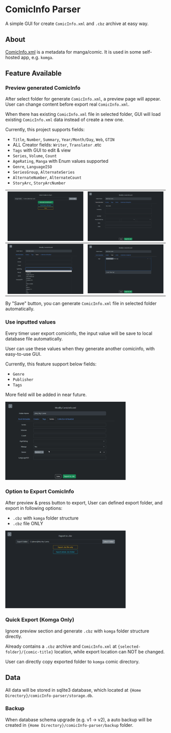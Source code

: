 # ComicInfo Parser

A simple GUI for create `ComicInfo.xml` and `.cbz` archive at easy way.

## About

[ComicInfo.xml](https://anansi-project.github.io/docs/comicinfo/documentation) is a metadata for manga/comic. It is used in some self-hosted app, e.g. `komga`.

## Feature Available

### Preview generated ComicInfo

After select folder for generate `ComicInfo.xml`, a preview page will appear. User can change content before export real `ComicInfo.xml`.

When there has existing `ComicInfo.xml` file in selected folder, GUI will load existing `ComicInfo.xml` data instead of create a new one.

Currently, this project supports fields:

-   `Title`, `Number`, `Summary`, `Year/Month/Day`, `Web`, `GTIN`
-   ALL Creator fields: `Writer`, `Translator` .etc
-   `Tags` with GUI to edit & view
-   `Series`, `Volume`, `Count`
-   `AgeRating`, `Manga` with Enum values supported
-   `Genre`, `LanguageISO`
-   `SeriesGroup`, `AlternateSeries`
-   `AlternateNumber`, `AlternateCount`
-   `StoryArc`, `StoryArcNumber`

| ![Select Folder](screenshots/select.png)    | ![Preview Page](screenshots/input_book.png) |
| ------------------------------------------- | ------------------------------------------- |
| ![Enum Support](screenshots/input_enum.png) | ![Tag View](screenshots/input_tag.png)      |

By "Save" button, you can generate `ComicInfo.xml` file in selected folder automatically.

### Use inputted values

Every timer user export comicinfo, the input value will be save to local database file automatically.

User can use these values when they generate another comicinfo, with easy-to-use GUI.

Currently, this feature support below fields:

-   `Genre`
-   `Publisher`
-   `Tags`

More field will be added in near future.

<img src="screenshots/select_ui_demo.gif" width="75%" height="75%">

### Option to Export ComicInfo

After preview & press button to export, User can defined export folder, and export in following options:

-   `.cbz` with `komga` folder structure
-   `.cbz` file ONLY

<img src="screenshots/export.png" width="75%" height="75%">

### Quick Export (Komga Only)

Ignore preview section and generate `.cbz` with `komga` folder structure directly.

Already contains a `.cbz` archive and `ComicInfo.xml` at `{selected-folder}/{comic-title}` location, while export location can NOT be changed.

User can directly copy exported folder to `komga` comic directory.

## Data

All data will be stored in sqlite3 database, which located at `{Home Directory}/comicInfo-parser/storage.db`.

### Backup

When database schema upgrade (e.g. v1 -> v2), a auto backup will be created in `{Home Directory}/comicInfo-parser/backup` folder.
